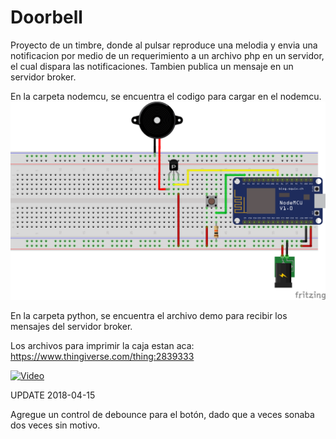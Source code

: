 # Doorbell

Proyecto de un timbre, donde al pulsar reproduce una melodia y envia una notificacion por medio de un requerimiento a un archivo php en un servidor, el cual dispara las notificaciones. Tambien publica un mensaje en un servidor broker.

En la carpeta nodemcu, se encuentra el codigo para cargar en el nodemcu.
![alt text](https://raw.githubusercontent.com/gsampallo/doorbell/master/timbre.png "Esquematico")

En la carpeta python, se encuentra el archivo demo para recibir los mensajes del servidor broker.

Los archivos para imprimir la caja estan aca: https://www.thingiverse.com/thing:2839333

[![Video](https://img.youtube.com/vi/MVk2qMhyCGs/0.jpg)](https://www.youtube.com/watch?v=MVk2qMhyCGs)


UPDATE 2018-04-15

Agregue un control de debounce para el botón, dado que a veces sonaba dos veces sin motivo.